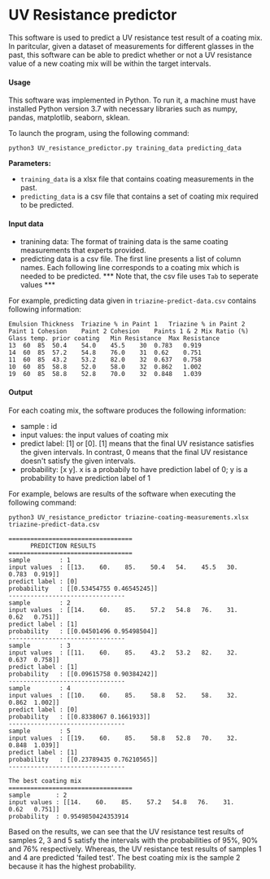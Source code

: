 # UV Resistance predictor
This software is used to predict a UV resistance test result of a coating mix. In paritcular, given a dataset of measurements for different glasses in the past, this software can be able to predict whether or not a UV resistance value of a new coating mix will be within the target intervals.

#### Usage
This software was implemented in Python. To run it, a machine must have installed Python version 3.7 with necessary libraries such as numpy, pandas, matplotlib, seaborn, sklean.

To launch the program, using the following command:

    python3 UV_resistance_predictor.py training_data predicting_data

**Parameters:**

- `training_data` is a xlsx file that contains coating measurements in the past.
- `predicting_data` is a csv file that contains a set of coating mix required to be predicted.

#### Input data
- tranining data: The format of training data is the same coating measurements that experts provided.
- predicting data is a csv file. The first line presents a list of column names. Each following line corresponds to a coating mix which is needed to be predicted. *** Note that, the csv file uses `Tab` to seperate values ***

For example, predicting data given in `triazine-predict-data.csv` contains following information:

	Emulsion Thickness	Triazine % in Paint 1	Triazine % in Paint 2	Paint 1 Cohesion	Paint 2 Cohesion	Paints 1 & 2 Mix Ratio (%)	Glass temp. prior coating	Min Resistance	Max Resistance
	13	60	85	50.4	54.0	45.5	30	0.783	0.919
	14	60	85	57.2	54.8	76.0	31	0.62	0.751
	11	60	85	43.2	53.2	82.0	32	0.637	0.758
	10	60	85	58.8	52.0	58.0	32	0.862	1.002
	19	60	85	58.8	52.8	70.0	32	0.848	1.039

#### Output 
For each coating mix, the software produces the following information:

- sample : id
- input values: the input values of coating mix
- predict label: [1] or [0]. [1] means that the final UV resistance satisfies the given intervals. In contrast, 0 means that the final UV resistance doesn't satisfy the given intervals.
- probability: [x y]. x is a probabily to have prediction label of 0; y is a probability to have prediction label of 1

For example, belows are results of the software when executing the following command:

`python3 UV_resistance_predictor triazine-coating-measurements.xlsx triazine-predict-data.csv`
   

	==================================
	      PREDICTION RESULTS        
	==================================
	sample        : 1
	input values  : [[13.    60.    85.    50.4   54.    45.5   30.     0.783  0.919]]
	predict label : [0]
	probability   : [[0.53454755 0.46545245]]
	--------------------------------
	sample        : 2
	input values  : [[14.    60.    85.    57.2   54.8   76.    31.     0.62   0.751]]
	predict label : [1]
	probability   : [[0.04501496 0.95498504]]
	--------------------------------
	sample        : 3
	input values  : [[11.    60.    85.    43.2   53.2   82.    32.     0.637  0.758]]
	predict label : [1]
	probability   : [[0.09615758 0.90384242]]
	--------------------------------
	sample        : 4
	input values  : [[10.    60.    85.    58.8   52.    58.    32.     0.862  1.002]]
	predict label : [0]
	probability   : [[0.8338067 0.1661933]]
	--------------------------------
	sample        : 5
	input values  : [[19.    60.    85.    58.8   52.8   70.    32.     0.848  1.039]]
	predict label : [1]
	probability   : [[0.23789435 0.76210565]]
	--------------------------------
	
	The best coating mix
	==================================
	sample       : 2
	input values : [[14.    60.    85.    57.2   54.8   76.    31.     0.62   0.751]]
	probability  : 0.9549850424353914
	

Based on the results, we can see that the UV resistance test results of samples 2, 3 and 5 satisfy the intervals with the probabilities of 95%, 90% and 76% respectively. Whereas, the UV resistance test results of samples 1 and 4 are predicted 'failed test'. The best coating mix is the sample 2 because it has the highest probability.